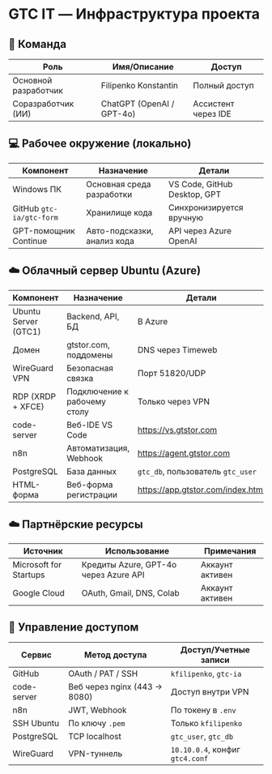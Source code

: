 # GTC IT — Инфраструктура проекта

## 🧠 Команда

| Роль             | Имя/Описание                         | Доступ                 |
|------------------|--------------------------------------|------------------------|
| Основной разработчик | Filipenko Konstantin                | Полный доступ          |
| Соразработчик (ИИ) | ChatGPT (OpenAI / GPT-4o)            | Ассистент через IDE     |

## 💻 Рабочее окружение (локально)

| Компонент               | Назначение                             | Детали                          |
|-------------------------|----------------------------------------|---------------------------------|
| Windows ПК              | Основная среда разработки               | VS Code, GitHub Desktop, GPT    |
| GitHub `gtc-ia/gtc-form`| Хранилище кода                         | Синхронизируется вручную        |
| GPT-помощник Continue   | Авто-подсказки, анализ кода             | API через Azure OpenAI          |

## ☁️ Облачный сервер Ubuntu (Azure)

| Компонент               | Назначение                             | Детали                          |
|-------------------------|----------------------------------------|---------------------------------|
| Ubuntu Server (GTC1)    | Backend, API, БД                        | В Azure                         |
| Домен                   | gtstor.com, поддомены                  | DNS через Timeweb               |
| WireGuard VPN           | Безопасная связка                      | Порт 51820/UDP                  |
| RDP (XRDP + XFCE)       | Подключение к рабочему столу           | Только через VPN                |
| code-server             | Веб-IDE VS Code                        | https://vs.gtstor.com           |
| n8n                     | Автоматизация, Webhook                 | https://agent.gtstor.com        |
| PostgreSQL              | База данных                            | `gtc_db`, пользователь `gtc_user` |
| HTML-форма              | Веб-форма регистрации                  | https://app.gtstor.com/index.html |

## ☁️ Партнёрские ресурсы

| Источник                | Использование                          | Примечания                      |
|-------------------------|----------------------------------------|---------------------------------|
| Microsoft for Startups  | Кредиты Azure, GPT-4o через Azure API  | Аккаунт активен                 |
| Google Cloud            | OAuth, Gmail, DNS, Colab               | Аккаунт активен                 |

## 🔐 Управление доступом

| Сервис                  | Метод доступа                          | Доступ/Учетные записи          |
|-------------------------|----------------------------------------|--------------------------------|
| GitHub                  | OAuth / PAT / SSH                      | `kfilipenko`, `gtc-ia`         |
| code-server             | Веб через nginx (443 → 8080)           | Доступ внутри VPN              |
| n8n                     | JWT, Webhook                           | По токену в `.env`             |
| SSH Ubuntu              | По ключу `.pem`                        | Только `kfilipenko`            |
| PostgreSQL              | TCP localhost                          | `gtc_user`, `gtc_db`           |
| WireGuard               | VPN-туннель                            | `10.10.0.4`, конфиг `gtc4.conf`|
